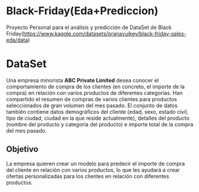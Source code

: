 # Black-Friday(Eda+Prediccion)
Proyecto Personal para el análisis y predicción de DataSet de Black Friday(https://www.kaggle.com/datasets/pranavuikey/black-friday-sales-eda/data)

# DataSet
Una empresa minorista **ABC Private Limited** desea conocer el comportamiento de compra de los clientes (en concreto, el importe de la compra) en relación con varios productos de diferentes categorías. Han compartido el resumen de compras de varios clientes para productos seleccionados de gran volumen del mes pasado.
El conjunto de datos también contiene datos demográficos del cliente (edad, sexo, estado civil, tipo de ciudad, ciudad en la que reside actualmente), detalles del producto (nombre del producto y categoría del producto) e importe total de la compra del mes pasado.


## Objetivo
La empresa quieren crear un modelo para predecir el importe de compra del cliente en relación con varios productos, lo que les ayudará a crear ofertas personalizadas para los clientes en relación con diferentes productos.
